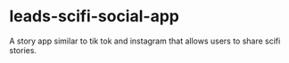 # leads-scifi-social-app
A story app similar to tik tok and instagram that allows users to share scifi stories.
